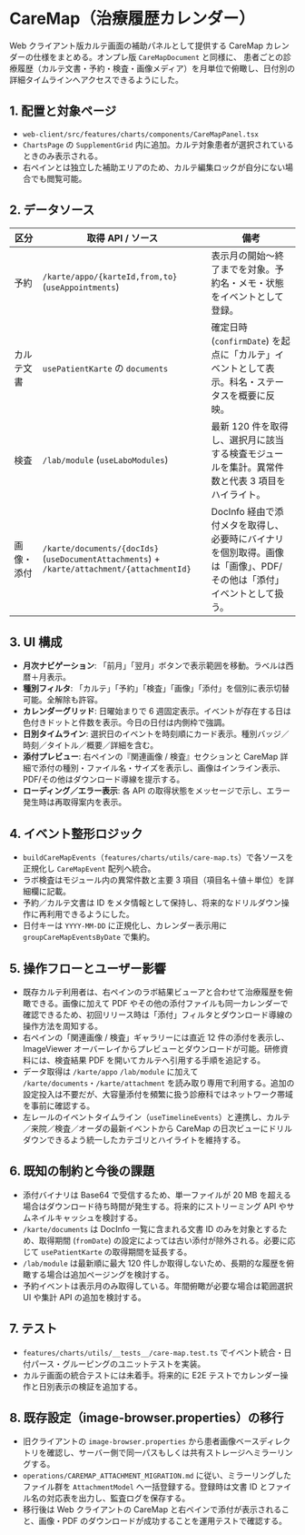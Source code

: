 # CareMap（治療履歴カレンダー）

Web クライアント版カルテ画面の補助パネルとして提供する CareMap カレンダーの仕様をまとめる。オンプレ版 `CareMapDocument` と同様に、
患者ごとの診療履歴（カルテ文書・予約・検査・画像メディア）を月単位で俯瞰し、日付別の詳細タイムラインへアクセスできるようにした。

## 1. 配置と対象ページ
- `web-client/src/features/charts/components/CareMapPanel.tsx`
- `ChartsPage` の `SupplementGrid` 内に追加。カルテ対象患者が選択されているときのみ表示される。
- 右ペインとは独立した補助エリアのため、カルテ編集ロックが自分にない場合でも閲覧可能。

## 2. データソース
| 区分 | 取得 API / ソース | 備考 |
|------|-------------------|------|
| 予約 | `/karte/appo/{karteId,from,to}` (`useAppointments`) | 表示月の開始〜終了までを対象。予約名・メモ・状態をイベントとして登録。 |
| カルテ文書 | `usePatientKarte` の `documents` | 確定日時 (`confirmDate`) を起点に「カルテ」イベントとして表示。科名・ステータスを概要に反映。 |
| 検査 | `/lab/module` (`useLaboModules`) | 最新 120 件を取得し、選択月に該当する検査モジュールを集計。異常件数と代表 3 項目をハイライト。 |
| 画像・添付 | `/karte/documents/{docIds}` (`useDocumentAttachments`) + `/karte/attachment/{attachmentId}` | DocInfo 経由で添付メタを取得し、必要時にバイナリを個別取得。画像は「画像」、PDF/その他は「添付」イベントとして扱う。 |

## 3. UI 構成
- **月次ナビゲーション**: 「前月」「翌月」ボタンで表示範囲を移動。ラベルは西暦＋月表示。
- **種別フィルタ**: 「カルテ」「予約」「検査」「画像」「添付」を個別に表示切替可能。全解除も許容。
- **カレンダーグリッド**: 日曜始まりで 6 週固定表示。イベントが存在する日は色付きドットと件数を表示。今日の日付は内側枠で強調。
- **日別タイムライン**: 選択日のイベントを時刻順にカード表示。種別バッジ／時刻／タイトル／概要／詳細を含む。
- **添付プレビュー**: 右ペインの『関連画像 / 検査』セクションと CareMap 詳細で添付の種別・ファイル名・サイズを表示し、画像はインライン表示、PDF/その他はダウンロード導線を提示する。
- **ローディング／エラー表示**: 各 API の取得状態をメッセージで示し、エラー発生時は再取得案内を表示。

## 4. イベント整形ロジック
- `buildCareMapEvents`（`features/charts/utils/care-map.ts`）で各ソースを正規化し `CareMapEvent` 配列へ統合。
- ラボ検査はモジュール内の異常件数と主要 3 項目（項目名＋値＋単位）を詳細欄に記載。
- 予約／カルテ文書は ID をメタ情報として保持し、将来的なドリルダウン操作に再利用できるようにした。
- 日付キーは `YYYY-MM-DD` に正規化し、カレンダー表示用に `groupCareMapEventsByDate` で集約。

## 5. 操作フローとユーザー影響
- 既存カルテ利用者は、右ペインのラボ結果ビューアと合わせて治療履歴を俯瞰できる。画像に加えて PDF やその他の添付ファイルも同一カレンダーで確認できるため、初回リリース時は「添付」フィルタとダウンロード導線の操作方法を周知する。
- 右ペインの「関連画像 / 検査」ギャラリーには直近 12 件の添付を表示し、ImageViewer オーバーレイからプレビューとダウンロードが可能。研修資料には、検査結果 PDF を開いてカルテへ引用する手順を追記する。
- データ取得は `/karte/appo` `/lab/module` に加えて `/karte/documents`・`/karte/attachment` を読み取り専用で利用する。追加の設定投入は不要だが、大容量添付を頻繁に扱う診療科ではネットワーク帯域を事前に確認する。
- 左レールのイベントタイムライン（`useTimelineEvents`）と連携し、カルテ／来院／検査／オーダの最新イベントから CareMap の日次ビューにドリルダウンできるよう統一したカテゴリとハイライトを維持する。

## 6. 既知の制約と今後の課題
- 添付バイナリは Base64 で受信するため、単一ファイルが 20 MB を超える場合はダウンロード待ち時間が発生する。将来的にストリーミング API やサムネイルキャッシュを検討する。
- `/karte/documents` は DocInfo 一覧に含まれる文書 ID のみを対象とするため、取得期間 (`fromDate`) の設定によっては古い添付が除外される。必要に応じて `usePatientKarte` の取得期間を延長する。
- `/lab/module` は最新順に最大 120 件しか取得しないため、長期的な履歴を俯瞰する場合は追加ページングを検討する。
- 予約イベントは表示月のみ取得している。年間俯瞰が必要な場合は範囲選択 UI や集計 API の追加を検討する。

## 7. テスト
- `features/charts/utils/__tests__/care-map.test.ts` でイベント統合・日付パース・グルーピングのユニットテストを実装。
- カルテ画面の統合テストには未着手。将来的に E2E テストでカレンダー操作と日別表示の検証を追加する。

## 8. 既存設定（image-browser.properties）の移行
- 旧クライアントの `image-browser.properties` から患者画像ベースディレクトリを確認し、サーバー側で同一パスもしくは共有ストレージへミラーリングする。
- `operations/CAREMAP_ATTACHMENT_MIGRATION.md` に従い、ミラーリングしたファイル群を `AttachmentModel` へ一括登録する。登録時は文書 ID とファイル名の対応表を出力し、監査ログを保存する。
- 移行後は Web クライアントの CareMap と右ペインで添付が表示されること、画像・PDF のダウンロードが成功することを運用テストで確認する。
